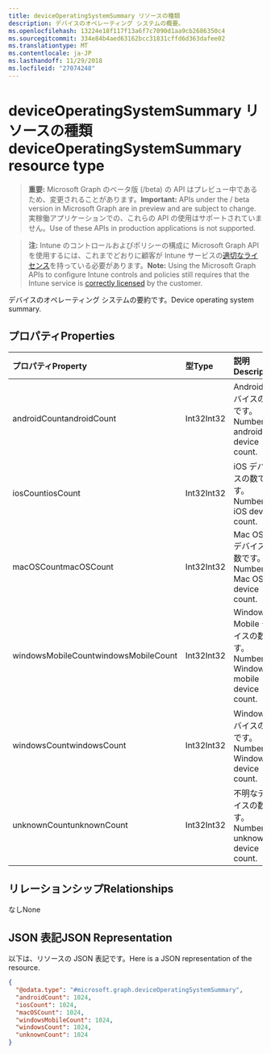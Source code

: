 ```yaml
---
title: deviceOperatingSystemSummary リソースの種類
description: デバイスのオペレーティング システムの概要。
ms.openlocfilehash: 13224e18f117f13a6f7c7090d1aa9cb2686350c4
ms.sourcegitcommit: 334e84b4aed63162bcc31831cffd6d363dafee02
ms.translationtype: MT
ms.contentlocale: ja-JP
ms.lasthandoff: 11/29/2018
ms.locfileid: "27074248"
---
```

# <a name="deviceoperatingsystemsummary-resource-type"></a><span data-ttu-id="cb5ac-103">deviceOperatingSystemSummary リソースの種類</span><span class="sxs-lookup"><span data-stu-id="cb5ac-103">deviceOperatingSystemSummary resource type</span></span>

> <span data-ttu-id="cb5ac-104">**重要:** Microsoft Graph のベータ版 (/beta) の API はプレビュー中であるため、変更されることがあります。</span><span class="sxs-lookup"><span data-stu-id="cb5ac-104">**Important:** APIs under the / beta version in Microsoft Graph are in preview and are subject to change.</span></span> <span data-ttu-id="cb5ac-105">実稼働アプリケーションでの、これらの API の使用はサポートされていません。</span><span class="sxs-lookup"><span data-stu-id="cb5ac-105">Use of these APIs in production applications is not supported.</span></span>

> <span data-ttu-id="cb5ac-106">**注:** Intune のコントロールおよびポリシーの構成に Microsoft Graph API を使用するには、これまでどおりに顧客が Intune サービスの[適切なライセンス](https://go.microsoft.com/fwlink/?linkid=839381)を持っている必要があります。</span><span class="sxs-lookup"><span data-stu-id="cb5ac-106">**Note:** Using the Microsoft Graph APIs to configure Intune controls and policies still requires that the Intune service is [correctly licensed](https://go.microsoft.com/fwlink/?linkid=839381) by the customer.</span></span>

<span data-ttu-id="cb5ac-107">デバイスのオペレーティング システムの要約です。</span><span class="sxs-lookup"><span data-stu-id="cb5ac-107">Device operating system summary.</span></span>
## <a name="properties"></a><span data-ttu-id="cb5ac-108">プロパティ</span><span class="sxs-lookup"><span data-stu-id="cb5ac-108">Properties</span></span>
|<span data-ttu-id="cb5ac-109">プロパティ</span><span class="sxs-lookup"><span data-stu-id="cb5ac-109">Property</span></span>|<span data-ttu-id="cb5ac-110">型</span><span class="sxs-lookup"><span data-stu-id="cb5ac-110">Type</span></span>|<span data-ttu-id="cb5ac-111">説明</span><span class="sxs-lookup"><span data-stu-id="cb5ac-111">Description</span></span>|
|:---|:---|:---|
|<span data-ttu-id="cb5ac-112">androidCount</span><span class="sxs-lookup"><span data-stu-id="cb5ac-112">androidCount</span></span>|<span data-ttu-id="cb5ac-113">Int32</span><span class="sxs-lookup"><span data-stu-id="cb5ac-113">Int32</span></span>|<span data-ttu-id="cb5ac-114">Android デバイスの数です。</span><span class="sxs-lookup"><span data-stu-id="cb5ac-114">Number of android device count.</span></span>|
|<span data-ttu-id="cb5ac-115">iosCount</span><span class="sxs-lookup"><span data-stu-id="cb5ac-115">iosCount</span></span>|<span data-ttu-id="cb5ac-116">Int32</span><span class="sxs-lookup"><span data-stu-id="cb5ac-116">Int32</span></span>|<span data-ttu-id="cb5ac-117">iOS デバイスの数です。</span><span class="sxs-lookup"><span data-stu-id="cb5ac-117">Number of iOS device count.</span></span>|
|<span data-ttu-id="cb5ac-118">macOSCount</span><span class="sxs-lookup"><span data-stu-id="cb5ac-118">macOSCount</span></span>|<span data-ttu-id="cb5ac-119">Int32</span><span class="sxs-lookup"><span data-stu-id="cb5ac-119">Int32</span></span>|<span data-ttu-id="cb5ac-120">Mac OS X デバイスの数です。</span><span class="sxs-lookup"><span data-stu-id="cb5ac-120">Number of Mac OS X device count.</span></span>|
|<span data-ttu-id="cb5ac-121">windowsMobileCount</span><span class="sxs-lookup"><span data-stu-id="cb5ac-121">windowsMobileCount</span></span>|<span data-ttu-id="cb5ac-122">Int32</span><span class="sxs-lookup"><span data-stu-id="cb5ac-122">Int32</span></span>|<span data-ttu-id="cb5ac-123">Windows Mobile デバイスの数です。</span><span class="sxs-lookup"><span data-stu-id="cb5ac-123">Number of Windows mobile device count.</span></span>|
|<span data-ttu-id="cb5ac-124">windowsCount</span><span class="sxs-lookup"><span data-stu-id="cb5ac-124">windowsCount</span></span>|<span data-ttu-id="cb5ac-125">Int32</span><span class="sxs-lookup"><span data-stu-id="cb5ac-125">Int32</span></span>|<span data-ttu-id="cb5ac-126">Windows デバイスの数です。</span><span class="sxs-lookup"><span data-stu-id="cb5ac-126">Number of Windows device count.</span></span>|
|<span data-ttu-id="cb5ac-127">unknownCount</span><span class="sxs-lookup"><span data-stu-id="cb5ac-127">unknownCount</span></span>|<span data-ttu-id="cb5ac-128">Int32</span><span class="sxs-lookup"><span data-stu-id="cb5ac-128">Int32</span></span>|<span data-ttu-id="cb5ac-129">不明なデバイスの数です。</span><span class="sxs-lookup"><span data-stu-id="cb5ac-129">Number of unknown device count.</span></span>|

## <a name="relationships"></a><span data-ttu-id="cb5ac-130">リレーションシップ</span><span class="sxs-lookup"><span data-stu-id="cb5ac-130">Relationships</span></span>
<span data-ttu-id="cb5ac-131">なし</span><span class="sxs-lookup"><span data-stu-id="cb5ac-131">None</span></span>
## <a name="json-representation"></a><span data-ttu-id="cb5ac-132">JSON 表記</span><span class="sxs-lookup"><span data-stu-id="cb5ac-132">JSON Representation</span></span>
<span data-ttu-id="cb5ac-133">以下は、リソースの JSON 表記です。</span><span class="sxs-lookup"><span data-stu-id="cb5ac-133">Here is a JSON representation of the resource.</span></span>
<!-- {
  "blockType": "resource",
  "@odata.type": "microsoft.graph.deviceOperatingSystemSummary"
}
-->
``` json
{
  "@odata.type": "#microsoft.graph.deviceOperatingSystemSummary",
  "androidCount": 1024,
  "iosCount": 1024,
  "macOSCount": 1024,
  "windowsMobileCount": 1024,
  "windowsCount": 1024,
  "unknownCount": 1024
}
```





